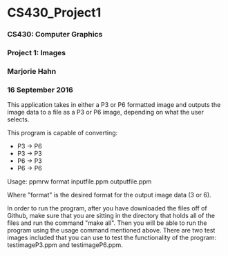 # CS430_Project1
### CS430: Computer Graphics
### Project 1: Images
### Marjorie Hahn
### 16 September 2016

This application takes in either a P3 or P6 formatted image and outputs the
image data to a file as a P3 or P6 image, depending on what the user selects.

This program is capable of converting:
* P3 -> P6
* P3 -> P3
* P6 -> P3
* P6 -> P6

Usage: ppmrw format inputfile.ppm outputfile.ppm

Where "format" is the desired format for the output image data (3 or 6).

In order to run the program, after you have downloaded the files off of Github,
make sure that you are sitting in the directory that holds all of the files and
run the command "make all". Then you will be able to run the program using the
usage command mentioned above. There are two test images included that you can
use to test the functionality of the program: testimageP3.ppm and testimageP6.ppm.
